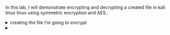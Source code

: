 In this lab, I will demonstrate encrypting and decrypting a created file in kali linux linux using symmetric encryption and AES.
<details><summary>creating the file I’m going to encrypt</summary>
I begin by using the following command:
	
```bash echo "This is a sample file for AES encryption lab." > test_file.txt ```
	<details><summary>Code explanation></summary>
	```bash echo``` outputs a string of text.
	```bash > ``` Redirects the new string of text to the file named test_file.txt
	</details>
</details>
<details><summary></summary>
	<details><summary></summary>
	</details>
</details>
